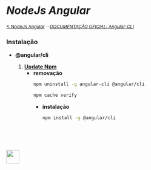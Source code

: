 # *NodeJs Angular*

<sub>[:arrow_upper_left: NodeJs Angular](readme.md) --[*DOCUMENTAÇÃO OFICIAL: Angular-CLI*](https://github.com/angular/angular-cli)<sub>

### Instalação

- **@angular/cli**

    1. [**Update Npm**](../../../../nodejs/npm/cnpm.md)
        - **removação**
            ```sh
            npm uninstall -g angular-cli @angular/cli
            ```
            ```sh
            npm cache verify
            ```
            - **instalação**
                ```sh
                npm install -g @angular/cli
                ```

<br/>&nbsp;&nbsp;&nbsp;&nbsp;&nbsp;&nbsp;&nbsp;&nbsp;&nbsp;&nbsp;&nbsp;


<sub></sub>
---
<image src="../img/icon.svg" width="34px" height="36px"/>